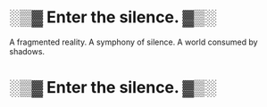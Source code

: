 # ░▒▓  Enter the silence.  ▓▒░

A fragmented reality. A symphony of silence. A world consumed by shadows.

# ░▒▓  Enter the silence.  ▓▒░